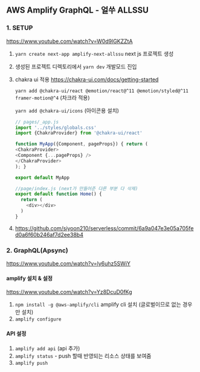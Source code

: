 ##  AWS Amplify GraphQL - 얼쑤 ALLSSU


### 1. SETUP
https://www.youtube.com/watch?v=W0d9lGKZZtA
1. `yarn create next-app amplify-next-allssu` next js 프로젝트 생성 
2. 생성된 프로젝트 디렉토리에서 `yarn dev` 개발모드 진입
3. chakra ui 적용 https://chakra-ui.com/docs/getting-started
   
   `yarn add @chakra-ui/react @emotion/react@^11 @emotion/styled@^11 framer-motion@^4` (차크라 적용)
   
   `yarn add @chakra-ui/icons` (아이콘용 설치)

   ```js
   // pages/_app.js
   import '../styles/globals.css'
   import {ChakraProvider} from '@chakra-ui/react'
   
   function MyApp({Component, pageProps}) { return (
   <ChakraProvider>
   <Component {...pageProps} />
   </ChakraProvider>
   ); }
   
   export default MyApp
   
   ```
   ```js
   //page/index.js (next가 만들어준 다른 부분 다 삭제)
   export default function Home() {
     return (
       <div></div>
     )
   }
   ```
4. https://github.com/siyoon210/serverless/commit/6a9a047e3e05a705fed0a6f60b246af7d2ee38b4

### 2. GraphQL(Apsync)
https://www.youtube.com/watch?v=ly6uhz5SWiY

#### amplify 설치 & 설정
https://www.youtube.com/watch?v=Yz8DcuD0fKg
1. `npm install -g @aws-amplify/cli` amplify cli 설치 (글로벌이므로 없는 경우만 설치)
2. `amplify configure` 

#### API 설정
1. `amplify add api` (api 추가)
2. `amplify status` - push 할때 반영되는 리소스 상태를 보여줌
3. `amplify push`
